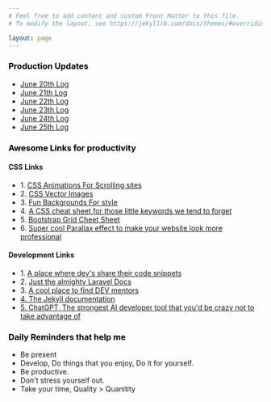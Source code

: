 ```yaml
---
# Feel free to add content and custom Front Matter to this file.
# To modify the layout, see https://jekyllrb.com/docs/themes/#overriding-theme-defaults

layout: page
---
```

<main class="page-content" aria-label="Content">
      <div class="wrapper">
        <div class="home">
    <h3 style="color:rgb(0, 0, 0)"><b>Production Updates</b></h3>
          <ul size="2">
            <li>
              <a href="/jekyll/update/2023/06/20/june20">June 20th Log</a>
            </li>
            <li>
              <a href="/jekyll/update/2023/06/20/june21">June 21th Log</a>
            </li>
            <li>
              <a href="/jekyll/update/2023/06/20/june22">June 22th Log</a>
            </li>
            <li>
              <a href="/jekyll/update/2023/06/20/june23">June 23th Log</a>
            </li>
            <li>
              <a href="/jekyll/update/2023/06/20/june24">June 24th Log</a>
            </li>
            <li>
              <a href="/jekyll/update/2023/06/20/welcome-to-jekyll">June 25th Log</a>
            </li>
          </ul>
          <h3 style="color:rgb(0, 0, 0)">
            <b>Awesome Links for productivity</b>
          </h3>
          <h4>CSS Links</h4>
          <ul>
            <li>
              1. <a href="https://coolcssanimation.com/how-to-trigger-a-css-animation-on-scroll/">CSS Animations For Scrolling sites</a>
            </li>
            <li>
              2. <a href="https://brandeps.com/">CSS Vector Images</a>
            </li>
            <li>
              3. <a href="https://www.freepik.com/free-photos-vectors/purple-tech-background">Fun Backgrounds For style</a>
            </li>
            <li>
              4. <a href="https://css-tricks.com/">A CSS cheat sheet for those little keywords we tend to forget</a>
            </li>
            <li>
              5. <a href="https://getbootstrap.com/docs/3.4/css/#grid">Bootstrap Grid Cheet Sheet</a>
            </li>
            <li>
              6. <a href="https://codepen.io/chrisdixon161/pen/VwexxYO"> Super cool Parallax effect to make your website look more professional</a>
            </li>
          </ul>
          <h4>Development Links</h4>
          <ul>
            <li>
              1. <a href="https://dev.to/">A place where dev's share their code snippets</a>
            </li>
            <li>
              2. <a href="https://laravel.com/docs">Just the almighty Laravel Docs</a>
            </li>
            <li>
              3. <a href="https://adplist.org/explore?tab=mentors">A cool place to find DEV mentors</a>
            </li>
            <li>
              <a href="https://jekyllrb.com/docs/">
                4. The Jekyll documentation
              </a>
            </li>
            <li>
              <a href="https://chat.openai.com/">5. ChatGPT, The strongest AI developer tool that you'd be crazy not to take advantage
                of</a>
            </li>
          </ul>
          <h3 style="color:rgb(0, 0, 0)">
            <b>Daily Reminders that help me</b>
          </h3>
          <ul>
            <li>
              Be present
            </li>
            <li>
              Develop, Do things that you enjoy, Do it for yourself.
            </li>
            <li>
              Be productive.
            </li>
            <li>
              Don't stress yourself out.
            </li>
            <li>
              Take your time, Quality > Quanitity
            </li>
          </ul>
      </div>